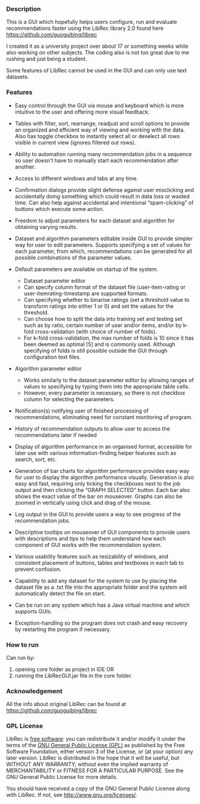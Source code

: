 ### Description

This is a GUI which hopefully helps users configure, run and evaluate recommendations faster using the LibRec library 2.0 found here https://github.com/guoguibing/librec

I created it as a university project over about 17 or something weeks while also working on other subjects. The coding also is not too great due to me rushing and just being a student.

Some features of LibRec cannot be used in the GUI and can only use text datasets.

### Features
- Easy control through the GUI via mouse and keyboard which is more intuitive to the user and
offering more visual feedback.

- Tables with filter, sort, rearrange, readjust and scroll options to provide an organized and
efficient way of viewing and working with the data. Also has toggle checkbox to instantly select
all or deselect all rows visible in current view (ignores filtered out rows).

- Ability to automation running many recommendation jobs in a sequence so user doesn’t have to
manually start each recommendation after another.

- Access to different windows and tabs at any time.

- Confirmation dialogs provide slight defense against user misclicking and accidentally doing
something which could result in data loss or wasted time. Can also help against accidental and
intentional “spam-clicking” of buttons which execute some action.

- Freedom to adjust parameters for each dataset and algorithm for obtaining varying results.

- Dataset and algorithm parameters editable inside GUI to provide simpler way for user to edit
parameters. Supports specifying a set of values for each parameter, from which,
recommendations can be generated for all possible combinations of the parameter values.

- Default parameters are available on startup of the system.
  - Dataset parameter editor
  - Can specify column format of the dataset file (user-item-rating or user-itemrating-timestamp are supported formats.
  - Can specifying whether to binarise ratings (set a threshold value to transform
ratings into either 1 or 0) and set the values for the threshold.
  - Can choose how to split the data into training set and testing set such as by ratio,
certain number of user and/or items, and/or by k-fold cross-validation (with
choice of number of folds).
  - For k-fold cross-validation, the max number of folds is 10 since it has been
deemed as optimal [5] and is commonly used. Although specifying of folds is still
possible outside the GUI through configuration text files.

- Algorithm parameter editor
  - Works similarly to the dataset parameter editor by allowing ranges of values to
specifying by typing them into the appropriate table cells.
  - However, every parameter is necessary, so there is not checkbox column for
selecting the parameters.

- Notification(s) notifying user of finished processing of recommendations, eliminating need for
constant monitoring of program.
- History of recommendation outputs to allow user to access the recommendations later if
needed

- Display of algorithm performance in an organised format, accessible for later use with various
information-finding helper features such as search, sort, etc.

- Generation of bar charts for algorithm performance provides easy way for user to display the
algorithm performance visually. Generation is also easy and fast, requiring only ticking the
checkboxes next to the job output and then clicking the “GRAPH SELECTED” button. Each bar
also shows the exact value of the bar on mouseover. Graphs can also be zoomed in vertically
using click and drag of the mouse.

- Log output in the GUI to provide users a way to see progress of the recommendation jobs.
- Descriptive tooltips on mouseover of GUI components to provide users with descriptions and
tips to help them understand how each component of GUI works with the recommendation
system.

- Various usability features such as resizability of windows, and consistent placement of buttons,
tables and textboxes in each tab to prevent confusion.

- Capability to add any dataset for the system to use by placing the dataset file as a .txt file into
the appropriate folder and the system will automatically detect the file on start.

- Can be run on any system which has a Java virtual machine and which supports GUIs.

- Exception-handling so the program does not crash and easy recovery by restarting the program
if necessary.

### How to run
Can run by:
1. opening core folder as project in IDE OR
2. running the LibRecGUI.jar file in the core folder.

### Acknowledgement

All the info about original LibRec can be found at https://github.com/guoguibing/librec

### GPL License

LibRec is [free software](http://www.gnu.org/philosophy/free-sw.html): you can redistribute it and/or modify it under the terms of the [GNU General Public License (GPL)](http://www.gnu.org/licenses/gpl.html) as published by the Free Software Foundation, either version 3 of the License, or (at your option) any later version. LibRec is distributed in the hope that it will be useful, but WITHOUT ANY WARRANTY; without even the implied warranty of MERCHANTABILITY or FITNESS FOR A PARTICULAR PURPOSE. See the GNU General Public License for more details. 

You should have received a copy of the GNU General Public License along with LibRec. If not, see http://www.gnu.org/licenses/.
